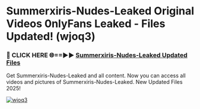 # Summerxiris-Nudes-Leaked Original Videos 0nlyFans Leaked - Files Updated! (wjoq3)

<h3>🔴 CLICK HERE 🌐==►► <a href="https://tinyurl.com/yc6ubb5a" rel="nofollow">Summerxiris-Nudes-Leaked Updated Files</a></h3>

Get Summerxiris-Nudes-Leaked and all content. Now you can access all videos and pictures of Summerxiris-Nudes-Leaked. New Updated Files 2025!

[![wjoq3](https://i.imgur.com/7eu0CRL.gif)](https://tinyurl.com/yc6ubb5a)

